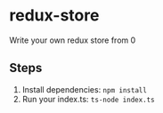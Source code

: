 # redux-store
Write your own redux store from 0

## Steps
1. Install dependencies: `npm install`
2. Run your index.ts: `ts-node index.ts`